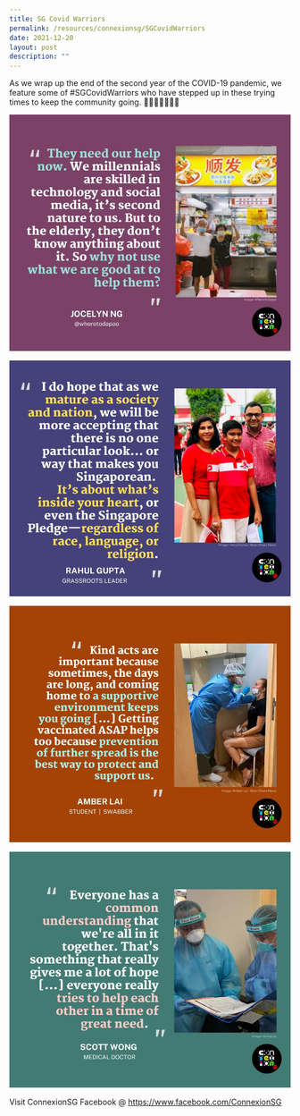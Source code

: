 ```yaml
---
title: SG Covid Warriors
permalink: /resources/connexionsg/SGCovidWarriors
date: 2021-12-20
layout: post
description: ""
---
```


As we wrap up the end of the second year of the COVID-19 pandemic, we feature some of #SGCovidWarriors who have stepped up in these trying times to keep the community going. 💪💪🏽💪🏾🇸🇬

![Alt text for image on Isomer site](/images/connexionsg/2021/267478093_6656784231030152_6923353746778494079_n.jpg)

![Alt text for image on Isomer site](/images/connexionsg/2021/268462241_6656784281030147_3097961783148431929_n.jpg)

![Alt text for image on Isomer site](/images/connexionsg/2021/268810716_6656784487696793_826428087048173319_n.jpg)

![Alt text for image on Isomer site](/images/connexionsg/2021/269014454_6656784247696817_3078587538963502994_n.jpg)

Visit ConnexionSG Facebook @ https://www.facebook.com/ConnexionSG